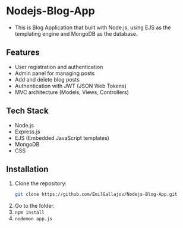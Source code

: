 # Nodejs-Blog-App
- This is Blog Application that built with Node.js, using EJS as the templating engine and MongoDB as the database.

## Features

- User registration and authentication
- Admin panel for managing posts
- Add and delete blog posts
- Authentication with JWT (JSON Web Tokens)
- MVC architecture (Models, Views, Controllers)

## Tech Stack

- Node.js
- Express.js
- EJS (Embedded JavaScript templates)
- MongoDB
- CSS

## Installation

1. Clone the repository:
   ```bash
   git clone https://github.com/EmilGallajov/Nodejs-Blog-App.git
   ```
2. Go to the folder.
3. `npm install`
4. `nodemon app.js`
